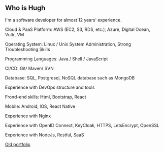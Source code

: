 ## Who is Hugh

I'm a software developer for almost 12 years' experience. 

Cloud & PaaS Platform: AWS (EC2, S3, RDS, etc.), Azure, Digital Ocean, Vultr, VM

Operating System: Linux / Unix System Administration, Strong Troubleshooting Skills 

Programming Languages: Java / Shell / JavaScript

CI/CD: Git/ Maven/ SVN

Database: SQL, Postgresql, NoSQL database such as MongoDB

Experience with DevOps structure and tools

Frond-end skills: Html, Bootstrap, React

Mobile: Android, IOS,  React Native 

Experience with Nginx

Experience with OpenID Connect, KeyCloak, HTTPS, LetsEncrypt, OpenSSL

Experience with NodeJs, Restful, SaaS

[Old portfolio](https://hugh99blog.wordpress.com/2017/08/01/hughs-portfolio/)
